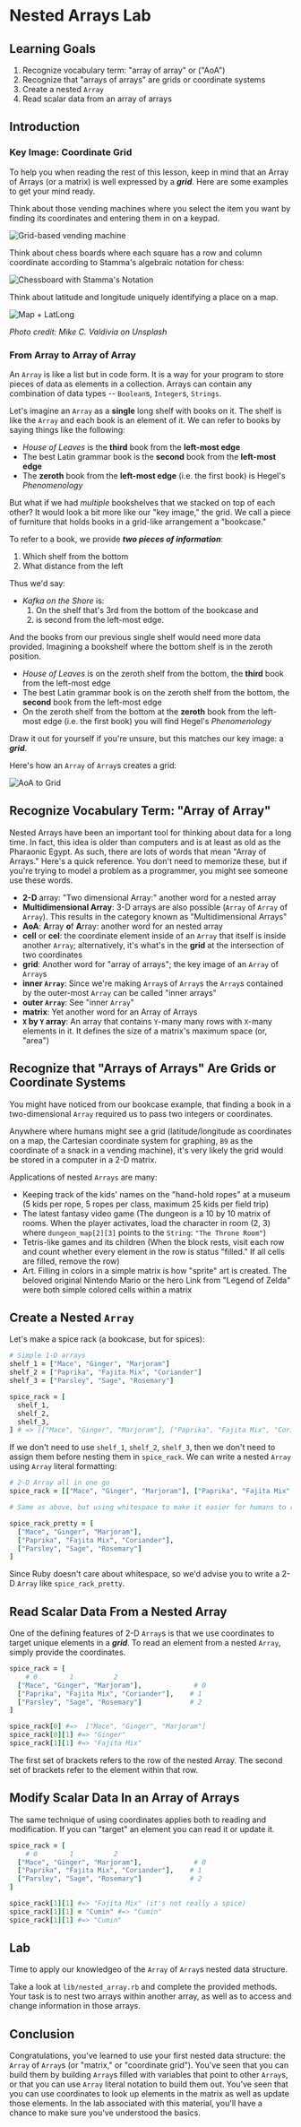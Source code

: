 # Nested Arrays Lab

## Learning Goals

1. Recognize vocabulary term: "array of array" or ("AoA")
2. Recognize that "arrays of arrays" are grids or coordinate systems
3. Create a nested `Array`
4. Read scalar data from an array of arrays

## Introduction

### Key Image: Coordinate Grid

To help you when reading the rest of this lesson, keep in mind that an Array of
Arrays (or a matrix) is well expressed by a ***grid***. Here are some examples
to get your mind ready.

Think about those vending machines where you select the item you want by finding
its coordinates and entering them in on a keypad.

![Grid-based vending machine](https://curriculum-content.s3.amazonaws.com/programming-univbasics-5/nested-arrays-lab/vending_grid.png)

Think about chess boards where each square has a row and column coordinate
according to Stamma's algebraic notation for chess:

![Chessboard with Stamma's Notation](https://curriculum-content.s3.amazonaws.com/programming-univbasics-5/nested-arrays-lab/chess_grid.png)

Think about latitude and longitude uniquely identifying a place on a map.

![Map + LatLong](https://curriculum-content.s3.amazonaws.com/programming-univbasics-5/nested-arrays-lab/nyc_latlong_sm.png)

_Photo credit: Mike C. Valdivia on Unsplash_

### From Array to Array of Array

An `Array` is like a list but in code form. It is a way for your program to
store pieces of data as elements in a collection. Arrays can contain any
combination of data types -- `Boolean`s, `Integer`s, `Strings`.

Let's imagine an `Array` as a **single** long shelf with books on it. The shelf
is like the `Array` and each book is an element of it.  We can refer to books by
saying things like the following:

* _House of Leaves_ is the **third** book from the **left-most edge**
* The best Latin grammar book is the **second** book from the **left-most edge**
* The **zeroth** book from the **left-most edge** (i.e. the first book) is Hegel's _Phenomenology_

But what if we had _multiple_ bookshelves that we stacked on top of each other?
It would look a bit more like our "key image," the grid. We call a piece of
furniture that holds books in a grid-like arrangement a "bookcase."

To refer to a book, we provide ***two pieces of information***:

1. Which shelf from the bottom
2. What distance from the left

Thus we'd say:

* _Kafka on the Shore_ is:
  1. On the shelf that's 3rd from the bottom of the bookcase and
  2. is second from the left-most edge.

And the books from our previous single shelf would need more data provided. Imagining a bookshelf where the bottom shelf is in the zeroth position.

* _House of Leaves_ is on the zeroth shelf from the bottom, the **third** book
  from the left-most edge
* The best Latin grammar book is on the zeroth shelf from the bottom, the
  **second** book from the left-most edge
* On the zeroth shelf from the bottom at the **zeroth** book from the left-most
  edge (i.e. the first book) you will find Hegel's _Phenomenology_

Draw it out for yourself if you're unsure, but this matches our key image: a
***grid***.

Here's how an `Array` of `Array`s creates a grid:

![AoA to Grid](https://curriculum-content.s3.amazonaws.com/programming-univbasics-5/nested-arrays-lab/nested_array.png)

## Recognize Vocabulary Term: "Array of Array"

Nested Arrays have been an important tool for thinking about data for a long
time. In fact, this idea is older than computers and is at least as old as the
Pharaonic Egypt. As such, there are lots of words that mean "Array of Arrays."
Here's a quick reference. You don't need to memorize these, but if you're trying
to model a problem as a programmer, you might see someone use these words.

* **2-D** array: "Two dimensional Array:" another word for a nested array
* **Multidimensional Array**: 3-D arrays are also possible (`Array` of `Array`
  of `Array`). This results in the category known as "Multidimensional
  Arrays"
* **AoA**: **A**rray **o**f **A**rray: another word for an nested array
* **cell** or **cel**: the coordinate element inside of an `Array` that itself
  is inside another `Array`; alternatively, it's what's in the **grid** at the
  intersection of two coordinates
* **grid**: Another word for "array of arrays"; the key image of an `Array` of `Array`s
* **inner `Array`**: Since we're making `Array`s of `Array`s the `Array`s
  contained by the outer-most `Array` can be called "inner arrays"
* **outer `Array`**: See "inner `Array`"
* **matrix**: Yet another word for an Array of Arrays
* **`X` by `Y` array**: An array that contains `Y`-many many rows with `X`-many
  elements in it. It defines the size of a matrix's maximum space (or, "area")

## Recognize that "Arrays of Arrays" Are Grids or Coordinate Systems

You might have noticed from our bookcase example, that finding a book in a
two-dimensional `Array` required us to pass two integers or coordinates.

Anywhere where humans might see a grid (latitude/longitude as coordinates on a
map, the Cartesian coordinate system for graphing, `B9` as the coordinate of a
snack in a vending machine), it's very likely the grid would be stored in a
computer in a 2-D matrix.

Applications of nested `Arrays` are many:

* Keeping track of the kids' names on the "hand-hold ropes" at a museum (5 kids
  per rope, 5 ropes per class, maximum 25 kids per field trip)
* The latest fantasy video game (The dungeon is a 10 by 10 matrix of rooms. When
  the player activates, load the character in room (2, 3) where
  `dungeon_map[2][3]` points to the `String`: `"The Throne Room"`)
* Tetris-like games and its children (When the block rests, visit each row and
  count whether every element in the row is status "filled." If all cells are
  filled, remove the row)
* Art. Filling in colors in a simple matrix is how "sprite" art is created. The
  beloved original Nintendo Mario or the hero Link from "Legend of Zelda" were
  both simple colored cells within a matrix

## Create a Nested `Array`

Let's make a spice rack (a bookcase, but for spices):

```ruby
# Simple 1-D arrays
shelf_1 = ["Mace", "Ginger", "Marjoram"]
shelf_2 = ["Paprika", "Fajita Mix", "Coriander"]
shelf_3 = ["Parsley", "Sage", "Rosemary"]

spice_rack = [
  shelf_1,
  shelf_2,
  shelf_3,
] # => [["Mace", "Ginger", "Marjoram"], ["Paprika", "Fajita Mix", "Coriander"], ["Parsley", "Sage", "Rosemary"]]
```

If we don't need to use `shelf_1`, `shelf_2`, `shelf_3`, then we don't need to
assign them before nesting them in `spice_rack`.  We can write a nested `Array`
using `Array` literal formatting:

```ruby
# 2-D Array all in one go
spice_rack = [["Mace", "Ginger", "Marjoram"], ["Paprika", "Fajita Mix", "Coriander"], ["Parsley", "Sage", "Rosemary"]]

# Same as above, but using whitespace to make it easier for humans to read

spice_rack_pretty = [
  ["Mace", "Ginger", "Marjoram"],
  ["Paprika", "Fajita Mix", "Coriander"],
  ["Parsley", "Sage", "Rosemary"]
]
```

Since Ruby doesn't care about whitespace, so we'd advise you to write a 2-D
`Array` like `spice_rack_pretty`.

## Read Scalar Data From a Nested Array

One of the defining features of 2-D `Array`s is that we use coordinates to
target unique elements in a ***grid***. To read an element from a nested
`Array`, simply provide the coordinates.

```ruby
spice_rack = [
    # 0        1          2
  ["Mace", "Ginger", "Marjoram"],             # 0
  ["Paprika", "Fajita Mix", "Coriander"],    # 1
  ["Parsley", "Sage", "Rosemary"]            # 2
]

spice_rack[0] #=>  ["Mace", "Ginger", "Marjoram"]
spice_rack[0][1] #=> "Ginger"
spice_rack[1][1] #=> "Fajita Mix"
```

The first set of brackets refers to the row of the nested Array.  The second set
of brackets refer to the element within that row.

## Modify Scalar Data In an Array of Arrays

The same technique of using coordinates applies both to reading and
modification. If you can "target" an element you can read it or update it.

```ruby
spice_rack = [
    # 0        1          2
  ["Mace", "Ginger", "Marjoram"],             # 0
  ["Paprika", "Fajita Mix", "Coriander"],    # 1
  ["Parsley", "Sage", "Rosemary"]            # 2
]

spice_rack[1][1] #=> "Fajita Mix" (it's not really a spice)
spice_rack[1][1] = "Cumin" #=> "Cumin"
spice_rack[1][1] #=> "Cumin"
```

## Lab

Time to apply our knowledgeo of the `Array` of `Array`s nested data structure.

Take a look at `lib/nested_array.rb` and complete the provided methods. Your
task is to nest two arrays within another array, as well as to access and
change information in those arrays.

## Conclusion

Congratulations, you've learned to use your first nested data structure: the
`Array` of `Array`s (or "matrix," or "coordinate grid"). You've seen that you
can build them by building `Array`s filled with variables that point to other
`Array`s, or that you can use `Array` literal notation to build them out. You've
seen that you can use coordinates to look up elements in the matrix as well as
update those elements. In the lab associated with this material, you'll have a
chance to make sure you've understood the basics.
